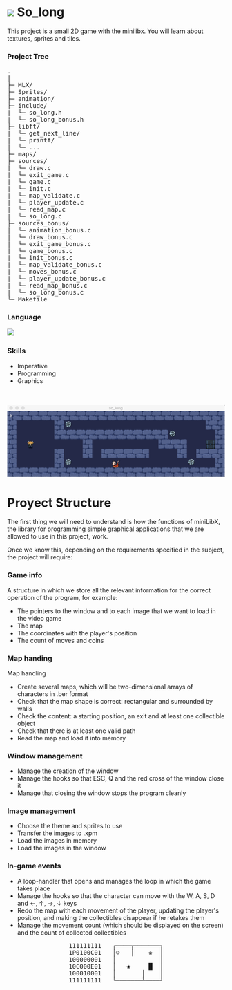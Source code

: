# <img src="https://media1.tenor.com/m/JwC1q_u8_oQAAAAC/hollow-knight.gif" width="50px"> So_long 

This project is a small 2D game with the minilibx. You will learn about textures, sprites and tiles.

<h3>Project Tree</h3>
<pre>
.
|
├─ MLX/
├─ Sprites/
├─ animation/
├─ include/
|  └─ so_long.h
|  └─ so_long_bonus.h
├─ libft/
|  └─ get_next_line/
|  └─ printf/
|  └─ ...
├─ maps/
├─ sources/
|  └─ draw.c
|  └─ exit_game.c
|  └─ game.c
|  └─ init.c
|  └─ map_validate.c
|  └─ player_update.c
|  └─ read_map.c
|  └─ so_long.c
├─ sources_bonus/
|  └─ animation_bonus.c
|  └─ draw_bonus.c
|  └─ exit_game_bonus.c
|  └─ game_bonus.c
|  └─ init_bonus.c
|  └─ map_validate_bonus.c
|  └─ moves_bonus.c
|  └─ player_update_bonus.c
|  └─ read_map_bonus.c
|  └─ so_long_bonus.c
└─ Makefile
</pre>

<h3>Language</h3>
<img src="https://github.com/user-attachments/assets/44ad9e07-95a9-45e0-9f1b-e748e3360ec5" width="50px">

<h3>Skills</h3>
<ul>
  <li>Imperative</li>
  <li>Programming</li>
  <li>Graphics</li>
</ul>

<br></br>
![img](./gif/e1.png)

# Proyect Structure

The first thing we will need to understand is how the functions of miniLibX, the library for programming simple graphical applications that we are allowed to use in this project, work.

Once we know this, depending on the requirements specified in the subject, the project will require:
  
### Game info

A structure in which we store all the relevant information for the correct operation of the program, for example:
* The pointers to the window and to each image that we want to load in the video game
* The map
* The coordinates with the player's position
* The count of moves and coins

### Map handing
Map handling
* Create several maps, which will be two-dimensional arrays of characters in .ber format
* Check that the map shape is correct: rectangular and surrounded by walls
* Check the content: a starting position, an exit and at least one collectible object
* Check that there is at least one valid path
* Read the map and load it into memory

### Window management
* Manage the creation of the window
* Manage the hooks so that ESC, Q and the red cross of the window close it
* Manage that closing the window stops the program cleanly

### Image management
* Choose the theme and sprites to use
* Transfer the images to .xpm
* Load the images in memory
* Load the images in the window

### In-game events
* A loop-handler that opens and manages the loop in which the game takes place
* Manage the hooks so that the character can move with the W, A, S, D and ←, ↑, →, ↓ keys
* Redo the map with each movement of the player, updating the player's position, and making the collectibles disappear if he retakes them
* Manage the movement count (which should be displayed on the screen) and the count of collected collectibles


<pre align="center">
111111111	┌────┬───────┐
1P0100C01	│☺   │    ❀  │
100000001	│            │
10C000E01	│   ❀     █  │
100010001	│       │    │
111111111	└───────┴────┘
</pre>
